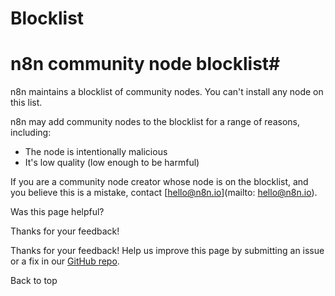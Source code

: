 # Blocklist

[ ](https://github.com/n8n-io/n8n-docs/edit/main/docs/integrations/community-nodes/blocklist.md "Edit this page")

# n8n community node blocklist#

n8n maintains a blocklist of community nodes. You can't install any node on this list.

n8n may add community nodes to the blocklist for a range of reasons, including:

  * The node is intentionally malicious
  * It's low quality (low enough to be harmful)



If you are a community node creator whose node is on the blocklist, and you believe this is a mistake, contact [hello@n8n.io](mailto: hello@n8n.io).

Was this page helpful? 

Thanks for your feedback! 

Thanks for your feedback! Help us improve this page by submitting an issue or a fix in our [GitHub repo](https://github.com/n8n-io/n8n-docs). 

Back to top 
